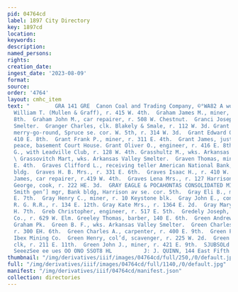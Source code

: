 ```yaml
---
pid: 04764cd
label: 1897 City Directory
key: 1897cd
location: 
keywords: 
description: 
named_persons: 
rights: 
creation_date: 
ingest_date: '2023-08-09'
format: 
source: 
order: '4764'
layout: cmhc_item
text: "        GRA 141 GRE  Canon Coal and Trading Company, ©°WA82 A woenen,                                                                                       Graff
  William T. (Mullen & Graff), r. 415 W. 4th.  Graham James M., miner, r. 631 EK.
  8th.  Graham John M., car repairer, r. 508 W. Chestnut.  Granci Joseph, lab. Bi-Metallic
  Smelter.  Granger Charles, clk. Blakely & Smale, r. 112 W. 3d. Grant Alexander,
  merry-go-round, Spruce se. cor. W. 5th, r. 314 W. 3d.  Grant Edward O., miner, r.
  410 E. 8th.  Grant Frank P., miner, r. 311 E. 4th.  Grant James, justice of the
  peace, basement Court House. Grant Oliver O., engineer, r. 416 E. 8th.  Grant Patsy
  G., with Leadville Club, r. 128 W. 4th. Grasshultz M., wks. Arkansas Valley Smelter.
  \ Grassovitch Mart, wks. Arkansas Valley Smelter.  Graven Thomas, miner, r. 611
  E. 4th.  Graves Clifford L., receiving teller American National Bank, r. 5 Iron
  bldg.  Graves H. B. Mrs., r. 331 E. 6th.  Graves Isaac H., r. 410 W. Front.  Graves
  James, car repairer, r.419 W. 4th.  Graves Lena Mrs., r. 127 Harrison av.  Gravestock
  George, cook, r. 222 HE. 3d.  GRAY EAGLE & POCAHONTAS CONSOLIDATED MINING Co., Eben
  Smith gen’] mgr, Bank bldg, Harrison av se. cor. 5th.  Gray Eli B., miner, r. 119
  E. 7th.  Gray Henry C., miner, r. 10 Keystone blk.  Gray John E., conductor D. &
  R. G. R.R., r. 134 E. 12th. Gray Kate Mrs., r. 1364 E. 2d.  Gray Mary Miss, r. 119
  H. 7th.  Greb Christopher, engineer, r. 517 E. 5th.  Gredely Joseph, lab. Ibex Mining
  Co., r. 629 W. Elm. Greeley Thomas, barber, 140 E. 6th.  Green Andrew, miner, r.
  Graham Pk.  Green B. F., wks. Arkansas Valley Smelter.  Green Charles, teamster,
  r. 300 EH. 6th.  Green Charles A., carpenter, r. 400 E. 9th.  Green Ferd, trammer
  Ibex Mining Co.  Green Henry, col’d, scavenger, r. 225 W. 2d.  Green Jennie G. Miss,
  clk, r. 211 E. 11th.  Green John J., miner, r. 421 E. 9th.  SJUBSOLd AUIDPOMA ™
  SeeezSee ee ues OO ONO SSOT8 HL          J: J. QUINN, 144 East Fifth Street. GRAINI "
thumbnail: "/img/derivatives/iiif/images/04764cd/full/250,/0/default.jpg"
full: "/img/derivatives/iiif/images/04764cd/full/1140,/0/default.jpg"
manifest: "/img/derivatives/iiif/04764cd/manifest.json"
collection: directories
---
```

